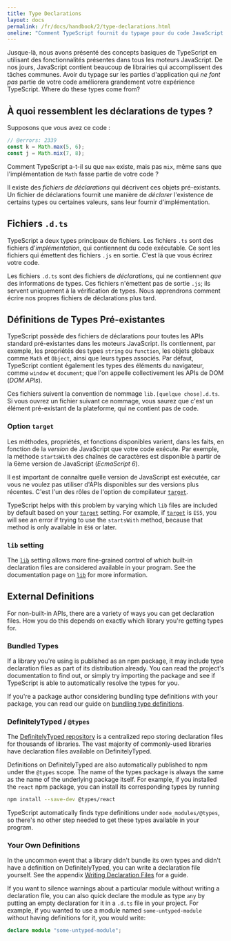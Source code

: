 ```yaml
---
title: Type Declarations
layout: docs
permalink: /fr/docs/handbook/2/type-declarations.html
oneline: "Comment TypeScript fournit du typage pour du code JavaScript."
---
```


Jusque-là, nous avons présenté des concepts basiques de TypeScript en utilisant des fonctionnalités présentes dans tous les moteurs JavaScript.
De nos jours, JavaScript contient beaucoup de librairies qui accomplissent des tâches communes.
Avoir du typage sur les parties d'application qui _ne font pas_ partie de votre code améliorera grandement votre expérience TypeScript.
Where do these types come from?

## À quoi ressemblent les déclarations de types ?

Supposons que vous avez ce code :

```ts twoslash
// @errors: 2339
const k = Math.max(5, 6);
const j = Math.mix(7, 8);
```

Comment TypeScript a-t-il su que `max` existe, mais pas `mix`, même sans que l'implémentation de `Math` fasse partie de votre code ?

Il existe des _fichiers de déclarations_ qui décrivent ces objets pré-existants.
Un fichier de déclarations fournit une manière de _déclarer_ l'existence de certains types ou certaines valeurs, sans leur fournir d'implémentation.

## Fichiers `.d.ts`

TypeScript a deux types principaux de fichiers.
Les fichiers `.ts` sont des fichiers d'_implémentation_, qui contiennent du code exécutable.
Ce sont les fichiers qui émettent des fichiers `.js` en sortie. C'est là que vous écrirez votre code.

Les fichiers `.d.ts` sont des fichiers de _déclarations_, qui ne contiennent _que_ des informations de types.
Ces fichiers n'émettent pas de sortie `.js`; ils servent uniquement à la vérification de types.
Nous apprendrons comment écrire nos propres fichiers de déclarations plus tard.

## Définitions de Types Pré-existantes

TypeScript possède des fichiers de déclarations pour toutes les APIs standard pré-existantes dans les moteurs JavaScript.
Ils contiennent, par exemple, les propriétés des types `string` ou `function`, les objets globaux comme `Math` et `Object`, ainsi que leurs types associés.
Par défaut, TypeScript contient également les types des éléments du navigateur, comme `window` et `document`; que l'on appelle collectivement les APIs de DOM (_DOM APIs_).

Ces fichiers suivent la convention de nommage `lib.[quelque chose].d.ts`.
Si vous ouvrez un fichier suivant ce nommage, vous saurez que c'est un élément pré-existant de la plateforme, qui ne contient pas de code.

### Option `target`

Les méthodes, propriétés, et fonctions disponibles varient, dans les faits, en fonction de la _version_ de JavaScript que votre code exécute.
Par exemple, la méthode `startsWith` des chaînes de caractères est disponible à partir de la 6ème version de JavaScript (_EcmaScript 6_).

Il est important de connaître quelle version de JavaScript est exécutée, car vous ne voulez pas utiliser d'APIs disponibles sur des versions plus récentes.
C'est l'un des rôles de l'option de compilateur [`target`](/tsconfig#target).

TypeScript helps with this problem by varying which `lib` files are included by default based on your [`target`](/tsconfig#target) setting.
For example, if [`target`](/tsconfig#target) is `ES5`, you will see an error if trying to use the `startsWith` method, because that method is only available in `ES6` or later.

### `lib` setting

The [`lib`](/tsconfig#lib) setting allows more fine-grained control of which built-in declaration files are considered available in your program.
See the documentation page on [`lib`](/tsconfig#lib) for more information.

## External Definitions

For non-built-in APIs, there are a variety of ways you can get declaration files.
How you do this depends on exactly which library you're getting types for.

### Bundled Types

If a library you're using is published as an npm package, it may include type declaration files as part of its distribution already.
You can read the project's documentation to find out, or simply try importing the package and see if TypeScript is able to automatically resolve the types for you.

If you're a package author considering bundling type definitions with your package, you can read our guide on [bundling type definitions](/docs/handbook/declaration-files/publishing.html#including-declarations-in-your-npm-package).

### DefinitelyTyped / `@types`

The [DefinitelyTyped repository](https://github.com/DefinitelyTyped/DefinitelyTyped/) is a centralized repo storing declaration files for thousands of libraries.
The vast majority of commonly-used libraries have declaration files available on DefinitelyTyped.

Definitions on DefinitelyTyped are also automatically published to npm under the `@types` scope.
The name of the types package is always the same as the name of the underlying package itself.
For example, if you installed the `react` npm package, you can install its corresponding types by running

```sh
npm install --save-dev @types/react
```

TypeScript automatically finds type definitions under `node_modules/@types`, so there's no other step needed to get these types available in your program.

### Your Own Definitions

In the uncommon event that a library didn't bundle its own types and didn't have a definition on DefinitelyTyped, you can write a declaration file yourself.
See the appendix [Writing Declaration Files](/docs/handbook/declaration-files/introduction.html) for a guide.

If you want to silence warnings about a particular module without writing a declaration file, you can also quick declare the module as type `any` by putting an empty declaration for it in a `.d.ts` file in your project.
For example, if you wanted to use a module named `some-untyped-module` without having definitions for it, you would write:

```ts twoslash
declare module "some-untyped-module";
```
